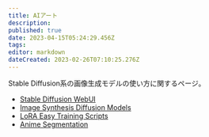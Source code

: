```yaml
---
title: AIアート
description: 
published: true
date: 2023-04-15T05:24:29.456Z
tags: 
editor: markdown
dateCreated: 2023-02-26T07:10:25.276Z
---
```


Stable Diffusion系の画像生成モデルの使い方に関するページ。

- [Stable Diffusion WebUI](/stable_diffusion_webui)
- [Image Synthesis Diffusion Models](/image_synthesis_diffusion_models)
- [LoRA Easy Training Scripts](/lora_easy_training_scripts)
- [Anime Segmentation](/anime_segmentation)
